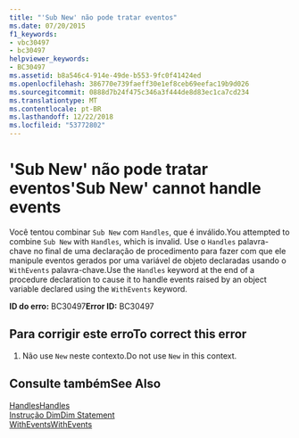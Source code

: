 ```yaml
---
title: "'Sub New' não pode tratar eventos"
ms.date: 07/20/2015
f1_keywords:
- vbc30497
- bc30497
helpviewer_keywords:
- BC30497
ms.assetid: b8a546c4-914e-49de-b553-9fc0f41424ed
ms.openlocfilehash: 386770e739faeff30e1ef8ceb69eefac19b9d026
ms.sourcegitcommit: 0888d7b24f475c346a3f444de8d83ec1ca7cd234
ms.translationtype: MT
ms.contentlocale: pt-BR
ms.lasthandoff: 12/22/2018
ms.locfileid: "53772802"
---
```

# <a name="sub-new-cannot-handle-events"></a><span data-ttu-id="167ec-102">'Sub New' não pode tratar eventos</span><span class="sxs-lookup"><span data-stu-id="167ec-102">'Sub New' cannot handle events</span></span>
<span data-ttu-id="167ec-103">Você tentou combinar `Sub New` com `Handles`, que é inválido.</span><span class="sxs-lookup"><span data-stu-id="167ec-103">You attempted to combine `Sub New` with `Handles`, which is invalid.</span></span> <span data-ttu-id="167ec-104">Use o `Handles` palavra-chave no final de uma declaração de procedimento para fazer com que ele manipule eventos gerados por uma variável de objeto declaradas usando o `WithEvents` palavra-chave.</span><span class="sxs-lookup"><span data-stu-id="167ec-104">Use the `Handles` keyword at the end of a procedure declaration to cause it to handle events raised by an object variable declared using the `WithEvents` keyword.</span></span>  
  
 <span data-ttu-id="167ec-105">**ID do erro:** BC30497</span><span class="sxs-lookup"><span data-stu-id="167ec-105">**Error ID:** BC30497</span></span>  
  
## <a name="to-correct-this-error"></a><span data-ttu-id="167ec-106">Para corrigir este erro</span><span class="sxs-lookup"><span data-stu-id="167ec-106">To correct this error</span></span>  
  
1.  <span data-ttu-id="167ec-107">Não use `New` neste contexto.</span><span class="sxs-lookup"><span data-stu-id="167ec-107">Do not use `New` in this context.</span></span>  
  
## <a name="see-also"></a><span data-ttu-id="167ec-108">Consulte também</span><span class="sxs-lookup"><span data-stu-id="167ec-108">See Also</span></span>  
 [<span data-ttu-id="167ec-109">Handles</span><span class="sxs-lookup"><span data-stu-id="167ec-109">Handles</span></span>](../../visual-basic/language-reference/statements/handles-clause.md)  
 [<span data-ttu-id="167ec-110">Instrução Dim</span><span class="sxs-lookup"><span data-stu-id="167ec-110">Dim Statement</span></span>](../../visual-basic/language-reference/statements/dim-statement.md)  
 [<span data-ttu-id="167ec-111">WithEvents</span><span class="sxs-lookup"><span data-stu-id="167ec-111">WithEvents</span></span>](../../visual-basic/language-reference/modifiers/withevents.md)
